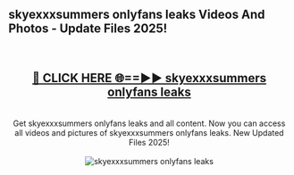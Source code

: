<h2>skyexxxsummers onlyfans leaks Videos And Photos - Update Files 2025!</h2>
<br>
<div align="center">
<h2><a href="https://top-ai-tools.click/QrbHav" rel="nofollow">🔴 CLICK HERE 🌐==►► skyexxxsummers onlyfans leaks</a></h2>
<br>
Get skyexxxsummers onlyfans leaks and all content. Now you can access all videos and pictures of skyexxxsummers onlyfans leaks. New Updated Files 2025!
<br>
<br>
<a href="https://top-ai-tools.click/QrbHav" rel="nofollow" data-target="animated-image.originalLink"><img src="https://i.ibb.co.com/WyWwxjT/player-gif2.gif" alt="skyexxxsummers onlyfans leaks" style="max-width: 100%; display: inline-block;" data-target="animated-image.originalImage"></a>
</div>
<br>